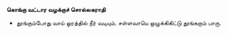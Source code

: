 **கொங்கு வட்டார வழக்குச் சொல்லகராதி**
- தூங்கும்போது வாய் ஓரத்தில் நீர் வடியும். சள்ளவாயெ ஒழுக்கிகிட்டு தூங்கறாம் பாரு.

